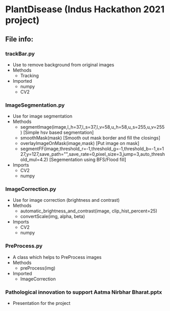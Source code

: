 # PlantDisease (Indus Hackathon 2021 project)

## File info:

### trackBar.py
- Use to remove background from original images
- Methods
  - Tracking
- Imported
  - numpy
  - CV2

### ImageSegmentation.py

- Use for image segmentation
- Methods
  - segmentImage(image,l_h=37,l_s=37,l_v=58,u_h=58,u_s=255,u_v=255) [Simple hsv based segmentation]
  - smoothMask(mask) [Smooth out mask border and fill the closings]
  - overlayImageOnMask(image,mask) [Put image on mask]
  - segmentFF(image,threshold_r=-1,threshold_g=-1,threshold_b=-1,x=127,y=127,save_path="",save_rate=0,pixel_size=3,jump=3,auto_threshold_mul=4.2) [Segementation using BFS/Flood fill]
- Imports
  - CV2
  - numpy

### ImageCorrection.py

- Use for image correction (brightness and contrast)
- Methods
  - automatic_brightness_and_contrast(image, clip_hist_percent=25)
  - convertScale(img, alpha, beta)
- Imports
  - CV2
  - numpy
  
### PreProcess.py
- A class which helps to PreProcess images
- Methods
  - preProcess(img)
- Imported
  - ImageCorrection
  
### Pathological innovation to support Aatma Nirbhar Bharat.pptx
- Presentation for the project
